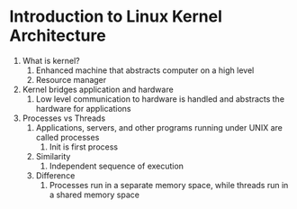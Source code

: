 # Introduction to Linux Kernel Architecture #
1. What is kernel?
	1. Enhanced machine that abstracts computer on a high level
	2. Resource manager
2. Kernel bridges application and hardware
	1. Low level communication to hardware is handled and abstracts the hardware for applications
3. Processes vs Threads
	1. Applications, servers, and other programs running under UNIX are called processes
		1. Init is first process
	2. Similarity
		1. Independent sequence of execution
	3. Difference
		1. Processes run in a separate memory space, while threads run in a shared memory space